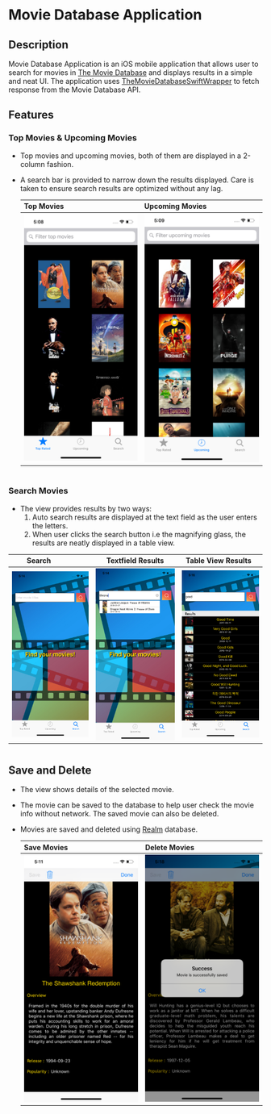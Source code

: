 # Movie Database Application
## Description
Movie Database Application is an iOS mobile application that allows user to search for movies in [The Movie Database](https://developers.themoviedb.org/3/getting-started/introduction) and displays results in a simple and neat UI. The application uses [TheMovieDatabaseSwiftWrapper](https://github.com/gkye/TheMovieDatabaseSwiftWrapper) to fetch response from the Movie Database API.

## Features

### Top Movies & Upcoming Movies
- Top movies and upcoming movies, both of them are displayed in a 2-column fashion.
- A search bar is provided to narrow down the results displayed. Care is taken to ensure search results are optimized without any lag.

  | Top Movies                                                 | Upcoming Movies                                            |
  |------------------------------------------------------------|------------------------------------------------------------|
  | <img src="./resources/top-movies.png" width="250"/>        | <img src="./resources/upcoming-movies.png" width="250"/>   |

#
### Search Movies
- The view provides results by two ways:
  1) Auto search results are displayed at the text field as the user enters the letters.
  2) When user clicks the search button i.e the magnifying glass, the results are neatly displayed in a table view.

| Search                                        |  Textfield Results                            | Table View Results     |
|-----------------------------------------------|-----------------------------------------------|------------------------|
|<img src="./resources/search.png" width="250"/>|<img src="./resources/searchtextfield.png" width="250"/>|<img src="./resources/table-results.png" width="250"/>| 
 
#  
## Save and Delete
- The view shows details of the selected movie.
- The movie can be saved to the database to help user check the movie info without network. The saved movie can also be deleted.
- Movies are saved and deleted using [Realm](https://realm.io/docs/swift/latest/) database.

  | Save Movies                                                | Delete Movies                                              |
  |------------------------------------------------------------|------------------------------------------------------------|
  | <img src="./resources/save.png" width="250"/>              | <img src="./resources/delete.png" width="250"/>            |
